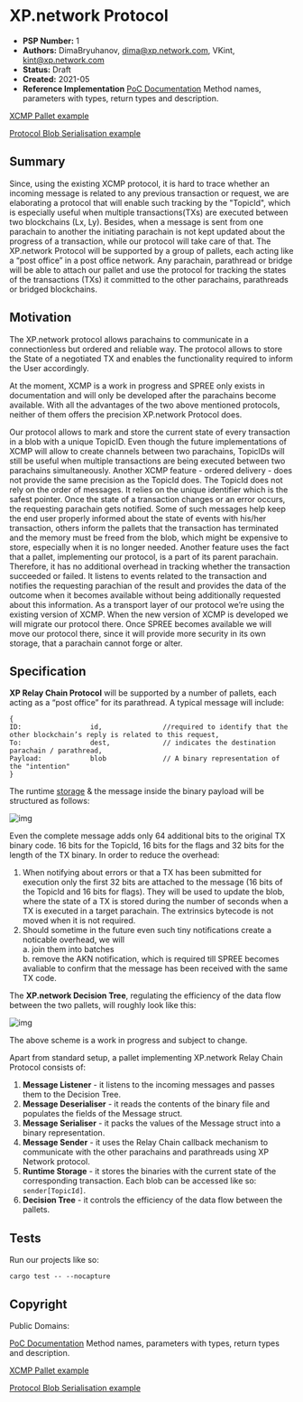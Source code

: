 # XP.network Protocol

- **PSP Number:** 1
- **Authors:** DimaBryuhanov, dima@xp.network.com, VKint, kint@xp.network.com 
- **Status:** Draft
- **Created:** 2021-05
- **Reference Implementation** [PoC Documentation](https://xp-network.github.io/poc-documentation/) Method names, parameters with types, return types and description.

[XCMP Pallet example](https://github.com/xp-network/xcmp_pallet-poc/tree/master/xmessage)

[Protocol Blob Serialisation example](https://github.com/xp-network/serde_xp_protocol)

## Summary

Since, using the existing XCMP protocol, it is hard to trace whether an incoming message is related to any previous transaction or request, we are elaborating a protocol that will enable such tracking by the "TopicId", which is especially useful when multiple transactions(TXs) are executed between two blockchains (Lx, Ly). Besides, when a message is sent from one parachain to another the initiating parachain is not kept updated about the progress of a transaction, while our protocol will take care of that. The XP.network Protocol will be supported by a group of pallets, each acting like a “post office” in a post office network. Any parachain, parathread or bridge will be able to attach our pallet and use the protocol for tracking the states of the transactions (TXs) it committed to the other parachains, parathreads or bridged blockchains.

## Motivation

The XP.network protocol allows parachains to communicate in a connectionless but ordered and reliable way. The protocol allows to store the State of a negotiated TX and enables the functionality required to inform the User accordingly.

At the moment, XCMP is a work in progress and SPREE only exists in documentation and will only be developed after the parachains become available. With all the advantages of the two above mentioned protocols, neither of them offers the precision XP.network Protocol does.

Our protocol allows to mark and store the current state of every transaction in a blob with a unique TopicID. Even though the future implementations of XCMP will allow to create channels between two parachains, TopicIDs will still be useful when multiple transactions are being executed between two parachains simultaneously. Another XCMP feature - ordered delivery - does not provide the same precision as the TopicId does. The TopicId does not rely on the order of messages. It relies on the unique identifier which is the safest pointer.
Once the state of a transaction changes or an error occurs, the requesting parachain gets notified. Some of such messages help keep the end user properly informed about the state of events with his/her transaction, others inform the pallets that the transaction has terminated and the memory must be freed from the blob, which might be expensive to store, especially when it is no longer needed.
Another feature uses the fact that a pallet, implementing our protocol, is a part of its parent parachain. Therefore, it has no additional overhead in tracking whether the transaction succeeded or failed. It listens to events related to the transaction and notifies the requesting parachian of the result and provides the data of the outcome when it becomes available without being additionally requested about this information.
As a transport layer of our protocol we’re using the existing version of XCMP. When the new version of XCMP is developed we will migrate our protocol there. Once SPREE becomes available we will move our protocol there, since it will provide more security in its own storage, that a parachain cannot forge or alter. 

## Specification

**XP Relay Chain Protocol** will be supported by a number of pallets, each acting as a “post office” for its parathread. A typical message will include:
```terminal
{
ID:                 id,               //required to identify that the other blockchain’s reply is related to this request,
To:                 dest,             // indicates the destination parachain / parathread,
Payload:            blob              // A binary representation of the "intention"
}
```

The runtime [storage](https://substrate.dev/rustdocs/v3.0.0/frame_support/storage/trait.StorageValue.html#required-methods) & the message inside the binary payload will be structured as follows:

![img](https://github.com/xp-network/w3f_application/blob/main/xp.network%20blob.png)

Even the complete message adds only 64 additional bits to the original TX binary code. 16 bits for the TopicId, 16 bits for the flags and 32 bits for the length of the TX binary. In order to reduce the overhead:
 
1. When notifying about errors or that a TX has been submitted for execution only the first 32 bits are attached to the message (16 bits of the TopicId and 16 bits for flags). They will be used to update the blob, where the state of a TX is stored during the number of seconds when a TX is executed in a target parachain. The extrinsics bytecode is not moved when it is not required.
2. Should sometime in the future even such tiny notifications create a noticable overhead, we will </br>a. join them into batches </br>b. remove the AKN notification, which is required till SPREE becomes avaliable to confirm that the message has been received with the same TX code.

The **XP.network Decision Tree**, regulating the efficiency of the data flow between the two pallets, will roughly look like this:

![img](https://github.com/xp-network/w3f_application/blob/main/XP.network%20Protocol-3.png)

The above scheme is a work in progress and subject to change.

Apart from standard setup, a pallet implementing XP.network Relay Chain Protocol consists of:

1. **Message Listener** - it listens to the incoming messages and passes them to the Decision Tree.
2. **Message Deserialiser** - it reads the contents of the binary file and populates the fields of the Message struct.
3. **Message Serialiser** - it packs the values of the Message struct into a binary representation.
4. **Message Sender** - it uses the Relay Chain callback mechanism to communicate with the other parachains and parathreads using XP Network protocol.
5. **Runtime Storage** - it stores the binaries with the current state of the corresponding transaction. Each blob can be accessed like so: ```sender[TopicId]```.
6. **Decision Tree** - it controls the efficiency of the data flow between the pallets.


## Tests

Run our projects like so:
```
cargo test -- --nocapture
```

## Copyright

Public Domains:

[PoC Documentation](https://xp-network.github.io/poc-documentation/) Method names, parameters with types, return types and description.

[XCMP Pallet example](https://github.com/xp-network/xcmp_pallet-poc/tree/master/xmessage)

[Protocol Blob Serialisation example](https://github.com/xp-network/serde_xp_protocol)
